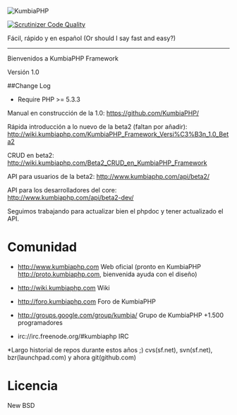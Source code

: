 ![KumbiaPHP](http://proto.kumbiaphp.com/img/kumbiaphp.png)

[![Scrutinizer Code Quality](https://scrutinizer-ci.com/g/KumbiaPHP/KumbiaPHP/badges/quality-score.png?b=1.0)](https://scrutinizer-ci.com/g/KumbiaPHP/KumbiaPHP/?branch=1.0)

Fácil, rápido y en español
(Or should I say fast and easy?)

---
Bienvenidos a KumbiaPHP Framework 

Versión 1.0



##Change Log
* Require PHP >= 5.3.3


Manual en construcción de la 1.0: https://github.com/KumbiaPHP/


Rápida introducción a lo nuevo de la beta2 (faltan por añadir): http://wiki.kumbiaphp.com/KumbiaPHP_Framework_Versi%C3%B3n_1.0_Beta2

CRUD en beta2: http://wiki.kumbiaphp.com/Beta2_CRUD_en_KumbiaPHP_Framework

API para usuarios de la beta2: http://www.kumbiaphp.com/api/beta2/

API para los desarrolladores del core: http://www.kumbiaphp.com/api/beta2-dev/

Seguimos trabajando para actualizar bien el phpdoc y tener actualizado el API.


Comunidad
===
* http://www.kumbiaphp.com  Web oficial  (pronto en KumbiaPHP http://proto.kumbiaphp.com, bienvenida ayuda con el diseño)

* http://wiki.kumbiaphp.com Wiki

* http://foro.kumbiaphp.com Foro de KumbiaPHP

* http://groups.google.com/group/kumbia/   Grupo de KumbiaPHP +1.500 programadores

* irc://irc.freenode.org/#kumbiaphp  IRC

*Largo historial de repos durante estos años ;)
 cvs(sf.net), svn(sf.net), bzr(launchpad.com) y ahora git(github.com)

Licencia
===
New BSD
